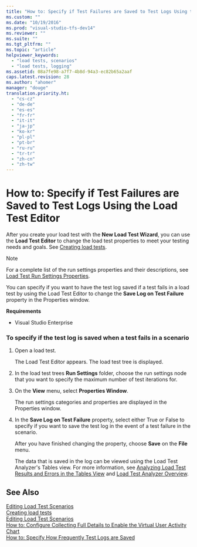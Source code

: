 ```yaml
---
title: "How to: Specify if Test Failures are Saved to Test Logs Using the Load Test Editor"
ms.custom: ""
ms.date: "10/19/2016"
ms.prod: "visual-studio-tfs-dev14"
ms.reviewer: ""
ms.suite: ""
ms.tgt_pltfrm: ""
ms.topic: "article"
helpviewer_keywords: 
  - "load tests, scenarios"
  - "load tests, logging"
ms.assetid: 08a7fe98-a7f7-4b8d-94a3-ec82b65a2aaf
caps.latest.revision: 28
ms.author: "ahomer"
manager: "douge"
translation.priority.ht: 
  - "cs-cz"
  - "de-de"
  - "es-es"
  - "fr-fr"
  - "it-it"
  - "ja-jp"
  - "ko-kr"
  - "pl-pl"
  - "pt-br"
  - "ru-ru"
  - "tr-tr"
  - "zh-cn"
  - "zh-tw"
---
```

# How to: Specify if Test Failures are Saved to Test Logs Using the Load Test Editor
After you create your load test with the **New Load Test Wizard**, you can use the **Load Test Editor** to change the load test properties to meet your testing needs and goals. See [Creating load tests](../test_notintoc/creating-load-tests.md).  
  
> [!NOTE]
>  For a complete list of the run settings properties and their descriptions, see [Load Test Run Settings Properties](../test/load-test-run-settings-properties.md).  
  
 You can specify if you want to have the test log saved if a test fails in a load test by using the Load Test Editor to change the **Save Log on Test Failure** property in the Properties window.  
  
 **Requirements**  
  
-   Visual Studio Enterprise  
  
### To specify if the test log is saved when a test fails in a scenario  
  
1.  Open a load test.  
  
     The Load Test Editor appears. The load test tree is displayed.  
  
2.  In the load test trees **Run Settings** folder, choose the run settings node that you want to specify the maximum number of test iterations for.  
  
3.  On the **View** menu, select **Properties Window**.  
  
     The run settings categories and properties are displayed in the Properties window.  
  
4.  In the **Save Log on Test Failure** property, select either True or False to specify if you want to save the test log in the event of a test failure in the scenario.  
  
     After you have finished changing the property, choose **Save** on the **File** menu.  
  
     The data that is saved in the log can be viewed using the Load Test Analyzer's Tables view. For more information, see [Analyzing Load Test Results and Errors in the Tables View](../test/0a84bda3-6051-45eb-9c7f-d57419e1f97d.md) and [Load Test Analyzer Overview](../test/load-test-analyzer-overview.md).  
  
## See Also  
 [Editing Load Test Scenarios](../test/editing-load-test-scenarios-using-the-load-test-editor.md)   
 [Creating load tests](../test_notintoc/creating-load-tests.md)   
 [Editing Load Test Scenarios](../test/editing-load-test-scenarios-using-the-load-test-editor.md)   
 [How to: Configure Collecting Full Details to Enable the Virtual User Activity Chart](../test/cb22e43b-af4d-4e09-9389-3c3fa00786f7.md)   
 [How to: Specify How Frequently Test Logs are Saved](../test/how-to--specify-how-frequently-test-logs-are-saved-using-the-load-test-editor.md)